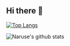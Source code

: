 ## Hi there 👋

<!--
**Naruse-developer/Naruse-developer** is a ✨ _special_ ✨ repository because its `README.md` (this file) appears on your GitHub profile.

Here are some ideas to get you started:

- 🔭 I’m currently working on ...
- 🌱 I’m currently learning ...
- 👯 I’m looking to collaborate on ...
- 🤔 I’m looking for help with ...
- 💬 Ask me about ...
- 📫 How to reach me: ...
- 😄 Pronouns: ...
- ⚡ Fun fact: ...
-->

[![Top Langs](https://github-readme-stats.vercel.app/api/top-langs/?username=Naruse-developer&layout=compact&bg_color=252a34&text_color=eaeaea&title_color=ff2e63)](https://github.com/anuraghazra/github-readme-stats)

![Naruse's github stats](https://github-readme-stats.vercel.app/api?username=Naruse-developer&show_icons=true&bg_color=252a34&text_color=eaeaea&title_color=ff2e63&icon_color=08d9d6&count_private=true)
